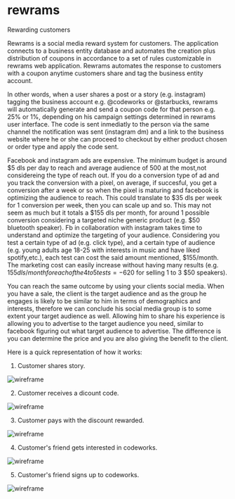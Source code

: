 # rewrams
Rewarding customers

Rewrams is a social media reward system for customers. The application connects to a business entity database
and automates the creation plus distribution of coupons in accordance to a set of rules customizable in rewrams web application.
Rewrams automates the response to customers with a coupon anytime customers share and tag the business entity account.

In other words, when a user shares a post or a story (e.g. instagram) tagging the business account 
e.g. @codeworks or @starbucks, rewrams will automatically generate and send a coupon code for 
that person e.g. 25% or 1%, depending on his campaign settings determined in rewrams user interface. 
The code is sent inmediatly to the person via the same channel the notification was sent (instagram dm) and a link to the business website where he or she can proceed to checkout by either product chosen or order type and apply the code sent.


Facebook and instagram ads are expensive. The minimum budget is around $5 dls per day to reach and average audience of 500 at the most,not considereing the type of reach out. If you do a conversion type of ad and you track the conversion with a pixel,
on average, if succesful, you get a conversion after a week or so when the pixel is maturing and facebook is optimizing
the audience to reach. This could translate to $35 dls per week for 1 conversion per week, then you can scale up and so.
This may not seem as much but it totals a $155 dls per month, for around 1 possible conversion considering a targeted niche generic product (e.g. $50 bluetooth speaker).
Fb in collaboration with instagram takes time to understand and optimize the targeting of your audience. Considering you test a certain type of ad (e.g. click type), and a certain type of audience (e.g. young adults age 18-25 with interests in music and have liked spotify,etc.), each test can cost the said amount mentioned, $155/month. The marketing cost can easily increase without having many results (e.g. $155dls/month for each of the 4 to 5 tests = -$620 for selling 1 to 3 $50 speakers).

You can reach the same outcome by using your clients social media. When you have a sale, the client is the target audience 
and as the group he engages is likely to be similar to him in terms of demographics and interests, therefore we can conclude
his social media group is to some extent your target audience as well. Allowing him to share his experience
is allowing you to advertise to the target audience you need, similar to facebook figuring out what target audience to advertise.
The difference is you can determine the price and you are also giving the benefit to the client.






Here is a quick representation of how it works:

1. Customer shares story.




![wireframe](visuals/1-customer-shares-story.jpg)




2. Customer receives a dicount code.




![wireframe](visuals/2-customer-receives-code.png)




3. Customer pays with the discount rewarded.




![wireframe](visuals/3-customerpays.png)




4. Customer's friend gets interested in codeworks.




![wireframe](visuals/4-customers-friend-gets-interested.png)




5. Customer's friend signs up to codeworks.




![wireframe](visuals/5-new-customer-signsup.png)

